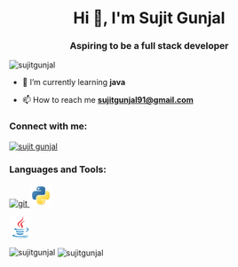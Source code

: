 <h1 align="center">Hi 👋, I'm Sujit Gunjal</h1>
<h3 align="center">Aspiring to be a full stack developer</h3>

<p align="left"> <img src="https://komarev.com/ghpvc/?username=sujitgunjal&label=Profile%20views&color=0e75b6&style=flat" alt="sujitgunjal" /> </p>

- 🌱 I’m currently learning **java**

- 📫 How to reach me **sujitgunjal91@gmail.com**

<h3 align="left">Connect with me:</h3>
<p align="left">
<a href="https://linkedin.com/in/sujit gunjal" target="blank"><img align="center" src="https://raw.githubusercontent.com/rahuldkjain/github-profile-readme-generator/master/src/images/icons/Social/linked-in-alt.svg" alt="sujit gunjal" height="30" width="40" /></a>
</p>

<h3 align="left">Languages and Tools:</h3>
<p align="left"> <a href="https://git-scm.com/" target="_blank" rel="noreferrer"> <img src="https://www.vectorlogo.zone/logos/git-scm/git-scm-icon.svg" alt="git" width="40" height="40"/> </a> <a href="https://www.python.org" target="_blank" rel="noreferrer"> <img src="https://raw.githubusercontent.com/devicons/devicon/master/icons/python/python-original.svg" alt="python" width="40" height="40"/> </a> </p>
</a> 
  <img src="https://raw.githubusercontent.com/devicons/devicon/master/icons/java/java-original.svg" alt="java" width="40" height="40"/>
<p><img align="left" src="https://github-readme-stats.vercel.app/api/top-langs?username=sujitgunjal&show_icons=true&locale=en&layout=compact" alt="sujitgunjal" /></p>

<p>&nbsp;<img align="center" src="https://github-readme-stats.vercel.app/api?username=sujitgunjal&show_icons=true&locale=en" alt="sujitgunjal" /></p>
